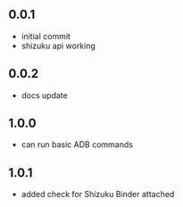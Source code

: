 ## 0.0.1

- initial commit
- shizuku api working

## 0.0.2

- docs update

## 1.0.0

- can run basic ADB commands 

## 1.0.1

- added check for Shizuku Binder attached